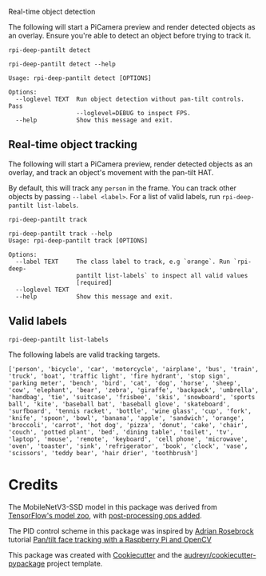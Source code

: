 Real-time object detection

The following will start a PiCamera preview and render detected objects as an overlay. Ensure you're able to detect an object before trying to track it.

`rpi-deep-pantilt detect`

```
rpi-deep-pantilt detect --help

Usage: rpi-deep-pantilt detect [OPTIONS]

Options:
  --loglevel TEXT  Run object detection without pan-tilt controls. Pass
                   --loglevel=DEBUG to inspect FPS.
  --help           Show this message and exit.
```

## Real-time object tracking

The following will start a PiCamera preview, render detected objects as an overlay, and track an object's movement with the pan-tilt HAT.

By default, this will track any `person` in the frame. You can track other objects by passing `--label <label>`. For a list of valid labels, run `rpi-deep-pantilt list-labels`.

`rpi-deep-pantilt track`

```
rpi-deep-pantilt track --help 
Usage: rpi-deep-pantilt track [OPTIONS]

Options:
  --label TEXT     The class label to track, e.g `orange`. Run `rpi-deep-
                   pantilt list-labels` to inspect all valid values
                   [required]
  --loglevel TEXT
  --help           Show this message and exit.
```

## Valid labels

`rpi-deep-pantilt list-labels`

The following labels are valid tracking targets.

```
['person', 'bicycle', 'car', 'motorcycle', 'airplane', 'bus', 'train', 'truck', 'boat', 'traffic light', 'fire hydrant', 'stop sign', 'parking meter', 'bench', 'bird', 'cat', 'dog', 'horse', 'sheep', 'cow', 'elephant', 'bear', 'zebra', 'giraffe', 'backpack', 'umbrella', 'handbag', 'tie', 'suitcase', 'frisbee', 'skis', 'snowboard', 'sports ball', 'kite', 'baseball bat', 'baseball glove', 'skateboard', 'surfboard', 'tennis racket', 'bottle', 'wine glass', 'cup', 'fork', 'knife', 'spoon', 'bowl', 'banana', 'apple', 'sandwich', 'orange', 'broccoli', 'carrot', 'hot dog', 'pizza', 'donut', 'cake', 'chair', 'couch', 'potted plant', 'bed', 'dining table', 'toilet', 'tv', 'laptop', 'mouse', 'remote', 'keyboard', 'cell phone', 'microwave', 'oven', 'toaster', 'sink', 'refrigerator', 'book', 'clock', 'vase', 'scissors', 'teddy bear', 'hair drier', 'toothbrush']
```

# Credits

The MobileNetV3-SSD model in this package was derived from [TensorFlow&#39;s model zoo](https://github.com/tensorflow/models/blob/master/research/object_detection/g3doc/detection_model_zoo.md), with [post-processing ops added](https://gist.github.com/leigh-johnson/155264e343402c761c03bc0640074d8c).

The PID control scheme in this package was inspired by [Adrian Rosebrock](https://github.com/jrosebr1) tutorial [Pan/tilt face tracking with a Raspberry Pi and OpenCV](https://www.pyimagesearch.com/2019/04/01/pan-tilt-face-tracking-with-a-raspberry-pi-and-opencv/)

This package was created with
[Cookiecutter](https://github.com/audreyr/cookiecutter) and the
[audreyr/cookiecutter-pypackage](https://github.com/audreyr/cookiecutter-pypackage)
project template.
